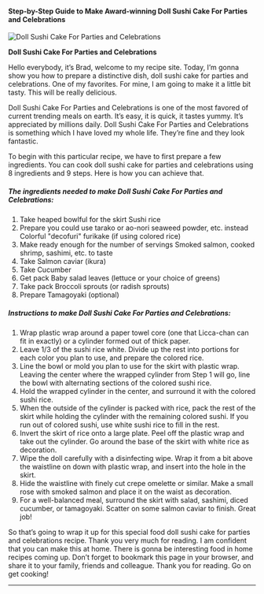             

#### Step-by-Step Guide to Make Award-winning Doll Sushi Cake For Parties and Celebrations

![Doll Sushi Cake For Parties and Celebrations](https://img-global.cpcdn.com/recipes/4751092962295808/751x532cq70/doll-sushi-cake-for-parties-and-celebrations-recipe-main-photo.jpg)

**Doll Sushi Cake For Parties and Celebrations**

Hello everybody, it’s Brad, welcome to my recipe site. Today, I’m gonna show you how to prepare a distinctive dish, doll sushi cake for parties and celebrations. One of my favorites. For mine, I am going to make it a little bit tasty. This will be really delicious.

Doll Sushi Cake For Parties and Celebrations is one of the most favored of current trending meals on earth. It’s easy, it is quick, it tastes yummy. It’s appreciated by millions daily. Doll Sushi Cake For Parties and Celebrations is something which I have loved my whole life. They’re fine and they look fantastic.

To begin with this particular recipe, we have to first prepare a few ingredients. You can cook doll sushi cake for parties and celebrations using 8 ingredients and 9 steps. Here is how you can achieve that.

##### The ingredients needed to make Doll Sushi Cake For Parties and Celebrations:

1.  Take heaped bowlful for the skirt Sushi rice
2.  Prepare you could use tarako or ao-nori seaweed powder, etc. instead Colorful "decofuri" furikake (if using colored rice)
3.  Make ready enough for the number of servings Smoked salmon, cooked shrimp, sashimi, etc. to taste
4.  Take Salmon caviar (ikura)
5.  Take Cucumber
6.  Get pack Baby salad leaves (lettuce or your choice of greens)
7.  Take pack Broccoli sprouts (or radish sprouts)
8.  Prepare Tamagoyaki (optional)

##### Instructions to make Doll Sushi Cake For Parties and Celebrations:

1.  Wrap plastic wrap around a paper towel core (one that Licca-chan can fit in exactly) or a cylinder formed out of thick paper.
2.  Leave 1/3 of the sushi rice white. Divide up the rest into portions for each color you plan to use, and prepare the colored rice.
3.  Line the bowl or mold you plan to use for the skirt with plastic wrap. Leaving the center where the wrapped cylinder from Step 1 will go, line the bowl with alternating sections of the colored sushi rice.
4.  Hold the wrapped cylinder in the center, and surround it with the colored sushi rice.
5.  When the outside of the cylinder is packed with rice, pack the rest of the skirt while holding the cylinder with the remaining colored sushi. If you run out of colored sushi, use white sushi rice to fill in the rest.
6.  Invert the skirt of rice onto a large plate. Peel off the plastic wrap and take out the cylinder. Go around the base of the skirt with white rice as decoration.
7.  Wipe the doll carefully with a disinfecting wipe. Wrap it from a bit above the waistline on down with plastic wrap, and insert into the hole in the skirt.
8.  Hide the waistline with finely cut crepe omelette or similar. Make a small rose with smoked salmon and place it on the waist as decoration.
9.  For a well-balanced meal, surround the skirt with salad, sashimi, diced cucumber, or tamagoyaki. Scatter on some salmon caviar to finish. Great job!

So that’s going to wrap it up for this special food doll sushi cake for parties and celebrations recipe. Thank you very much for reading. I am confident that you can make this at home. There is gonna be interesting food in home recipes coming up. Don’t forget to bookmark this page in your browser, and share it to your family, friends and colleague. Thank you for reading. Go on get cooking!

* * *
